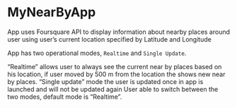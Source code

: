 # MyNearByApp
App uses Foursquare API to display information about nearby places
around user using user’s current location specified by Latitude and Longitude

App has two operational modes, `Realtime` and `Single Update`. 

“Realtime” allows user to always see the current near by places based on his location, if user moved by 500 m from the location the shows new near by places.
“Single update” mode the user is updated once in app is launched and will not be updated again
User able to switch between the two modes, default mode is “Realtime”.
